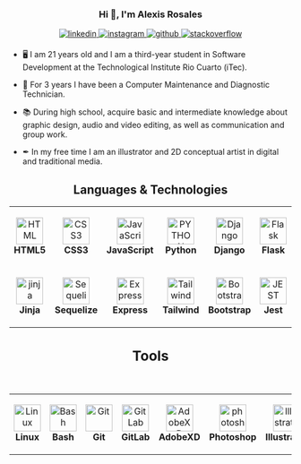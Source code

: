 ### <div align="center">Hi 👋, I'm Alexis Rosales
</div>  
  <div align="center">
<a href="https://www.linkedin.com/in/alexis-rosales-b4bb4723b/" target="_blank">
<img src=https://img.shields.io/badge/linkedin-%231E77B5.svg?&style=for-the-badge&logo=linkedin&logoColor=white alt=linkedin style="margin-bottom: 5px;" />
</a>
<a href="https://www.instagram.com/dvrklex/" target="_blank">
<img src=https://img.shields.io/badge/instagram-%23000000.svg?&style=for-the-badge&logo=instagram&logoColor=white alt=instagram style="margin-bottom: 5px;" />
</a>
<a href="https://github.com/Dvrklex" target="_blank">
<img src=https://img.shields.io/badge/github-%2324292e.svg?&style=for-the-badge&logo=github&logoColor=white alt=github style="margin-bottom: 5px;" />
</a>
<a href="https://es.stackoverflow.com/users/303247/dvrklex" target="_blank">
<img src=https://img.shields.io/badge/stackoverflow-%23F28032.svg?&style=for-the-badge&logo=stackoverflow&logoColor=white alt=stackoverflow style="margin-bottom: 5px;" />
</a>  
</div>  


- 🖥 I am 21 years old and I am a third-year student in Software Development at the Technological Institute Rio Cuarto (iTec).  
  

- 🔧 For 3 years I have been a Computer Maintenance and Diagnostic Technician.  
  

- 📚 During high school, acquire basic and intermediate knowledge about graphic design, audio and video editing, as well as communication and group work.  
  

- ✒ In my free time I am an illustrator and 2D conceptual artist in digital and traditional media.  
  

 

<div align="center">
<table>
  
## <h2>Languages & Technologies</h2>
   


  <tr>
    <td align="center" height="108" width="108">
      <img
        src="https://cdn.jsdelivr.net/gh/devicons/devicon/icons/html5/html5-plain.svg"
        width="48"
        height="48"
        alt="HTML"
      />
      <br /><strong>HTML5</strong>
    </td>
    <td align="center" height="108" width="108">
      <img
        src="https://cdn.jsdelivr.net/gh/devicons/devicon/icons/css3/css3-plain.svg"
        width="48"
        height="48"
        alt="CSS3"
      />
      <br /><strong>CSS3</strong>
    </td>
    <td align="center" height="108" width="108">
      <img
        src="https://cdn.jsdelivr.net/gh/devicons/devicon/icons/javascript/javascript-plain.svg"
        width="48"
        height="48"
        alt="JavaScript"
      />
      <br /><strong>JavaScript</strong>
    </td>
    <td align="center" height="108" width="108">
      <img
        src="https://upload.wikimedia.org/wikipedia/commons/thumb/c/c3/Python-logo-notext.svg/1024px-Python-logo-notext.svg.png"
        width="48"
        height="48"
        alt="PYTHON"
      />
      <br /><strong>Python</strong>
    </td>
    <td align="center" height="108" width="108">
      <img
        src="https://profilinator.rishav.dev/skills-assets/django-original.svg"
        width="48"
        height="48"
        alt="Django"
      />
      <br /><strong>Django</strong>
    </td>
    <td align="center" height="108" width="108">
      <img
        src="https://profilinator.rishav.dev/skills-assets/flask.png"
        width="48"
        height="48"
        alt="Flask"
      />
      <br /><strong>Flask</strong>
    </td>
    <td align="center" height="108" width="108">
      <img
        src="https://fastapi.tiangolo.com/img/icon-white.svg"
        width="48"
        height="48"
        alt="FastAPI"
      />
      <br /><strong>FastAPI</strong>
    </td>
    <td align="center" height="108" width="108">
      <img
        src="https://profilinator.rishav.dev/skills-assets/nodejs-original-wordmark.svg"
        width="48"
        height="48"
        alt="Node.js"
      />
      <br /><strong>NodeJS</strong>
    </td>
    <tr>
     <td align="center" height="108" width="108">
      <img
        src="https://www.svgrepo.com/show/473669/jinja.svg"
        width="48"
        height="48"
        alt="jinja"
      />
      <br /><strong>Jinja</strong>
         </td>
    <td align="center" height="108" width="108">
      <img
        src="https://sequelize.org/img/logo.svg"
        width="48"
        height="48"
        alt="Sequelize"
      />
      <br /><strong>Sequelize</strong>
    </td>
    <td align="center" height="108" width="108">
      <img
        src="https://profilinator.rishav.dev/skills-assets/express-original-wordmark.svg"
        width="48"
        height="48"
        alt="Express"
      />
      <br /><strong>Express</strong>
    </td>
    <td align="center" height="108" width="108">
      <img
        src="https://profilinator.rishav.dev/skills-assets/tailwindcss.svg"
        width="48"
        height="48"
        alt="Tailwind"
      />
      <br /><strong>Tailwind</strong>
    </td>
    <td align="center" height="108" width="108">
      <img
        src="https://profilinator.rishav.dev/skills-assets/bootstrap-plain.svg"
        width="48"
        height="48"
        alt="Bootstrap"
      />
      <br /><strong>Bootstrap</strong>
    </td>
    <td align="center" height="108" width="108">
      <img
        src="https://profilinator.rishav.dev/skills-assets/jest.svg"
        width="48"
        height="48"
        alt="JEST"
      />
      <br /><strong>Jest</strong>
    </td>
    <td align="center" height="108" width="108">
      <img
        src="https://profilinator.rishav.dev/skills-assets/mysql-original-wordmark.svg"
        width="48"
        height="48"
        alt="MySQL"
      />
      <br /><strong>MySQL</strong>
    </td>
    <td align="center" height="108" width="108">
      <img
        src="https://profilinator.rishav.dev/skills-assets/postgresql-original-wordmark.svg"
        width="48"
        height="48"
        alt="PostgreSQL"
      />
      <br /><strong>PostgreSQL</strong>
    </td>
    
    
 </tr>
</table>

  </div>

  ### <div align="center"><h2>Tools</h2></div> 
  <div align="center">
<br>
<table>
  <tr>
    <td align="center" height="108" width="108">
      <img
        src="https://profilinator.rishav.dev/skills-assets/linux-original.svg"
        width="48"
        height="48"
        alt="Linux"
      />
      <br /><strong>Linux</strong>
    </td>
    <td align="center" height="108" width="108">
      <img
        src="https://profilinator.rishav.dev/skills-assets/gnu_bash-icon.svg"
        width="48"
        height="48"
        alt="Bash"
      />
      <br /><strong>Bash</strong>
    </td>
    <td align="center" height="108" width="108">
      <img
        src="https://profilinator.rishav.dev/skills-assets/git-scm-icon.svg"
        width="48"
        height="48"
        alt="Git"
      />
      <br /><strong>Git</strong>
    </td>
    <td align="center" height="108" width="108">
      <img
        src="https://profilinator.rishav.dev/skills-assets/gitlab.svg"
        width="48"
        height="48"
        alt="GitLab"
      />
      <br /><strong>GitLab</strong>
    </td>
    <td align="center" height="108" width="108">
      <img
        src="https://profilinator.rishav.dev/skills-assets/adobexd.png"
        width="48"
        height="48"
        alt="AdobeXD"
      />
      <br /><strong>AdobeXD</strong>
    </td>
    <td align="center" height="108" width="108">
      <img
        src="https://profilinator.rishav.dev/skills-assets/photoshop-plain.svg"
        width="48"
        height="48"
        alt="photoshop"
      />
      <br /><strong>Photoshop</strong>
    </td>
    <td align="center" height="108" width="108">
      <img
        src="https://profilinator.rishav.dev/skills-assets/adobe_illustrator-icon.svg" alt="Illustrator" 
        width="48"
        height="48"
      />
      <br /><strong>Illustrator</strong>
    </td>
     <td align="center" height="108" width="108">
      <img
       src="https://profilinator.rishav.dev/skills-assets/figma-icon.svg" alt="Figma"
        width="48"
        height="48"
      />
      <br /><strong>Figma</strong>
    </td>
    
    
    
 </tr>
</table>
</div>


